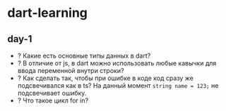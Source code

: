 # dart-learning

## day-1
- ? Какие есть основные типы данных в dart?
- ? В отличие от js, в dart можно использовать любые кавычки для ввода переменной внутри строки?
- ? Как сделать так, чтобы при ошибке в коде код сразу же подсвечивался как в ts? На данный момент `string name = 123;` не подсвечивает ошибку.
- ? Что такое цикл for in?